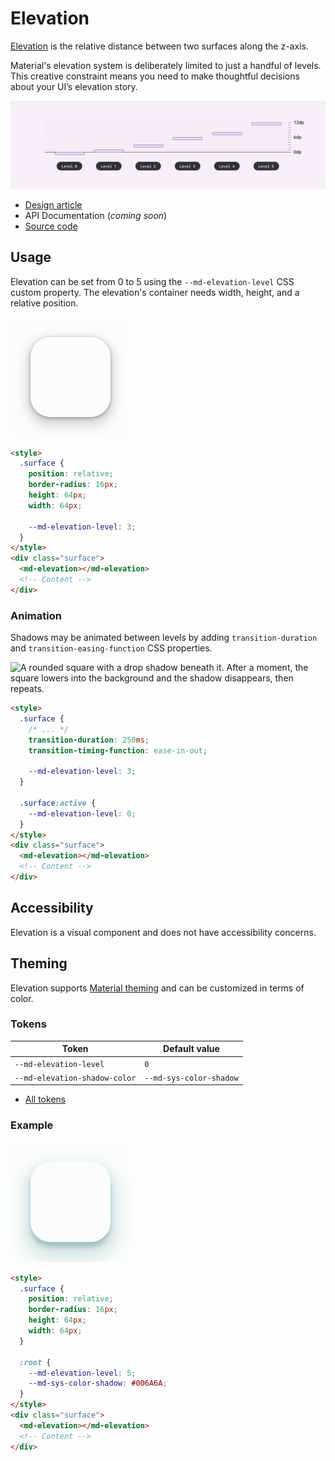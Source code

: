 # Elevation

<!--*
# Document freshness: For more information, see go/fresh-source.
freshness: { owner: 'lizmitchell' reviewed: '2023-04-10' }
*-->

<!-- go/md-elevation -->

<!-- [TOC] -->

[Elevation](https://m3.material.io/styles/elevation)<!-- {.external} --> is the relative
distance between two surfaces along the z-axis.

Material's elevation system is deliberately limited to just a handful of levels.
This creative constraint means you need to make thoughtful decisions about your
UI’s elevation story.

![Diagram showing the five elevation levels and their respective dp values](images/elevation/hero.png "Material uses six levels of elevation, each with a corresponding dp value. These values are named for their relative distance above the UI’s surface: 0, +1, +2, +3, +4, and +5. An element’s resting state can be on levels 0 to +3, while levels +4 and +5 are reserved for user-interacted states such as hover and dragged.")

*   [Design article](https://m3.material.io/styles/elevation) <!-- {.external} -->
*   API Documentation (*coming soon*)
*   [Source code](https://github.com/material-components/material-web/tree/main/elevation)
    <!-- {.external} -->

## Usage

Elevation can be set from 0 to 5 using the `--md-elevation-level` CSS custom
property. The elevation's container needs width, height, and a relative
position.

![A rounded square with a drop shadow beneath it.](images/elevation/usage.png "A surface with an elevation shadow.")

```html
<style>
  .surface {
    position: relative;
    border-radius: 16px;
    height: 64px;
    width: 64px;

    --md-elevation-level: 3;
  }
</style>
<div class="surface">
  <md-elevation></md-elevation>
  <!-- Content -->
</div>
```

### Animation

Shadows may be animated between levels by adding `transition-duration` and
`transition-easing-function` CSS properties.

![A rounded square with a drop shadow beneath it. After a moment, the square
lowers into the background and the shadow disappears, then
repeats.](images/elevation/usage-animation.gif "Animating between elevations.")

```html
<style>
  .surface {
    /* ... */
    transition-duration: 250ms;
    transition-timing-function: ease-in-out;

    --md-elevation-level: 3;
  }

  .surface:active {
    --md-elevation-level: 0;
  }
</style>
<div class="surface">
  <md-elevation></md-elevation>
  <!-- Content -->
</div>
```

## Accessibility

Elevation is a visual component and does not have accessibility concerns.

## Theming

Elevation supports [Material theming](../theming.md) and can be customized in
terms of color.

### Tokens

Token                         | Default value
----------------------------- | -----------------------
`--md-elevation-level`        | `0`
`--md-elevation-shadow-color` | `--md-sys-color-shadow`

*   [All tokens](https://github.com/material-components/material-web/blob/main/tokens/_md-comp-elevation.scss)
    <!-- {.external} -->

### Example

![Image of an elevation surface with a different theme applied](images/elevation/theming.png "Elevation theming example.")

```html
<style>
  .surface {
    position: relative;
    border-radius: 16px;
    height: 64px;
    width: 64px;
  }

  :root {
    --md-elevation-level: 5;
    --md-sys-color-shadow: #006A6A;
  }
</style>
<div class="surface">
  <md-elevation></md-elevation>
  <!-- Content -->
</div>
```
